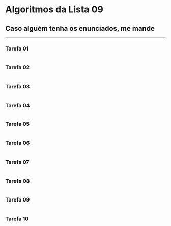 # Algoritmos da Lista 09
## Caso alguém tenha os enunciados, me mande
---
### Tarefa 01
```python

```
### Tarefa 02
```python

```
### Tarefa 03
```python

```
### Tarefa 04
```python

```
### Tarefa 05
```python

```
### Tarefa 06
```python

```
### Tarefa 07
```python

```
### Tarefa 08
```python

```
### Tarefa 09
```python

```
### Tarefa 10
```python

```
